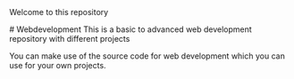 <HAPPYCODING>
Welcome to this repository
</HAPPYCODING>

<WEBDEVELOPMENT># Webdevelopment
This is a basic to advanced web development repository with different projects 

You can make use of the source code for web development which you can use for your own projects.</WEBDEVELOPMENT>
